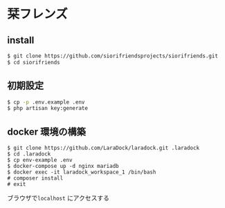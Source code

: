 # 栞フレンズ

## install

```bash
$ git clone https://github.com/siorifriendsprojects/siorifriends.git
$ cd siorifriends
```

## 初期設定

```bash
$ cp -p .env.example .env
$ php artisan key:generate
```

## docker 環境の構築

```
$ git clone https://github.com/LaraDock/laradock.git .laradock
$ cd .laradock
$ cp env-example .env
$ docker-compose up -d nginx mariadb
$ docker exec -it laradock_workspace_1 /bin/bash
# composer install
# exit
```

ブラウザで`localhost` にアクセスする
